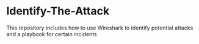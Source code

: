 # Identify-The-Attack
This repository includes how to use Wireshark to identify potential attacks and a playbook for certain incidents
